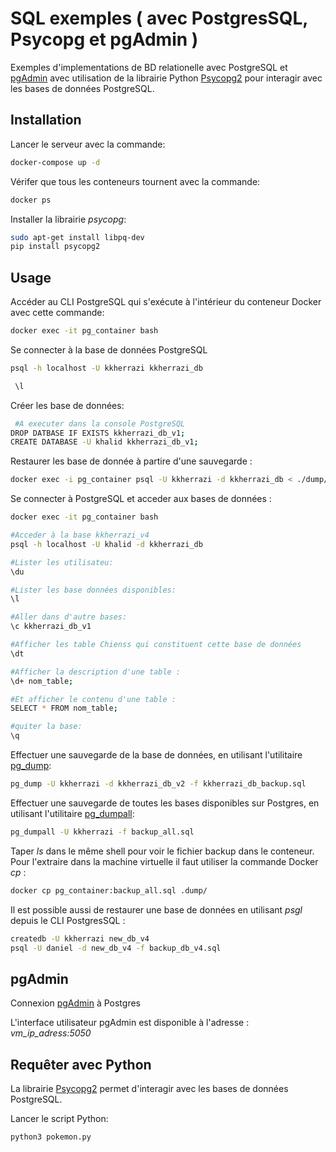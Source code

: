 # SQL exemples ( avec PostgresSQL, Psycopg et pgAdmin )

Exemples d'implementations de BD relationelle avec PostgreSQL et [pgAdmin](https://www.pgadmin.org/) avec utilisation de la librairie Python [Psycopg2](https://pypi.org/project/psycopg2/) pour interagir avec les bases de données PostgreSQL.

## Installation

Lancer le serveur avec la commande:

```bash
docker-compose up -d
```
Vérifer que tous les conteneurs tournent avec la commande:

```bash
docker ps
```
 
Installer la librairie _psycopg_: 

```bash
sudo apt-get install libpq-dev
pip install psycopg2
```

## Usage

Accéder au CLI PostgreSQL qui s'exécute à l'intérieur du conteneur Docker avec cette commande:

```bash
docker exec -it pg_container bash
```
Se connecter à la base de données PostgreSQL

```bash
psql -h localhost -U kkherrazi kkherrazi_db
```

```bash
 \l
```

Créer les base de données:

```bash
 #A executer dans la console PostgreSQL
DROP DATBASE IF EXISTS kkherrazi_db_v1;
CREATE DATABASE -U khalid kkherrazi_db_v1;
```

Restaurer les base de donnée à partire d'une sauvegarde :

```bash
docker exec -i pg_container psql -U kkherrazi -d kkherrazi_db < ./dump/kkherrazi_db.sql
```
 
Se connecter à PostgreSQL et acceder aux bases de données :

```bash
docker exec -it pg_container bash

#Acceder à la base kkherrazi_v4
psql -h localhost -U khalid -d kkherrazi_db

#Lister les utilisateu: 
\du

#Lister les base données disponibles: 
\l

#Aller dans d'autre bases: 
\c kkherrazi_db_v1

#Afficher les table Chienss qui constituent cette base de données 
\dt

#Afficher la description d'une table : 
\d+ nom_table;

#Et afficher le contenu d'une table : 
SELECT * FROM nom_table;

#quiter la base: 
\q
```

Effectuer une sauvegarde de la base de données, en utilisant l'utilitaire [pg_dump](https://www.postgresql.org/docs/current/app-pgdump.html):

```bash
pg_dump -U kkherrazi -d kkherrazi_db_v2 -f kkherrazi_db_backup.sql
```

Effectuer une sauvegarde de toutes les bases disponibles sur Postgres, en utilisant l'utilitaire [pg_dumpall](hhttps://docs.postgresql.fr/12/app-pg-dumpall.html):

```bash
pg_dumpall -U kkherrazi -f backup_all.sql

```
Taper _ls_ dans le même shell pour voir le fichier backup dans le conteneur. Pour l'extraire dans la machine virtuelle il faut utiliser la commande Docker _cp_ :

```bash
docker cp pg_container:backup_all.sql .dump/

```

Il est possible aussi de restaurer une base de données en utilisant _psgl_ depuis le CLI PostgresSQL : 

```bash
createdb -U kkherrazi new_db_v4
psql -U daniel -d new_db_v4 -f backup_db_v4.sql
```

## pgAdmin

Connexion [pgAdmin](http://pgadmin.org/) à Postgres

L'interface utilisateur pgAdmin est disponible à l'adresse : _vm_ip_adress:5050_


## Requêter avec Python

La librairie [Psycopg2](https://pypi.org/project/psycopg2/) permet d'interagir avec les bases de données PostgreSQL.

Lancer le script Python:
```bash
python3 pokemon.py 
```
